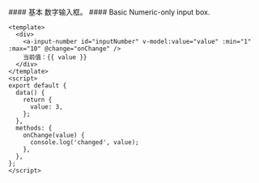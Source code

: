 <cn>
#### 基本
数字输入框。
</cn>

<us>
#### Basic
Numeric-only input box.
</us>

```vue
<template>
  <div>
    <a-input-number id="inputNumber" v-model:value="value" :min="1" :max="10" @change="onChange" />
    当前值：{{ value }}
  </div>
</template>
<script>
export default {
  data() {
    return {
      value: 3,
    };
  },
  methods: {
    onChange(value) {
      console.log('changed', value);
    },
  },
};
</script>
```
